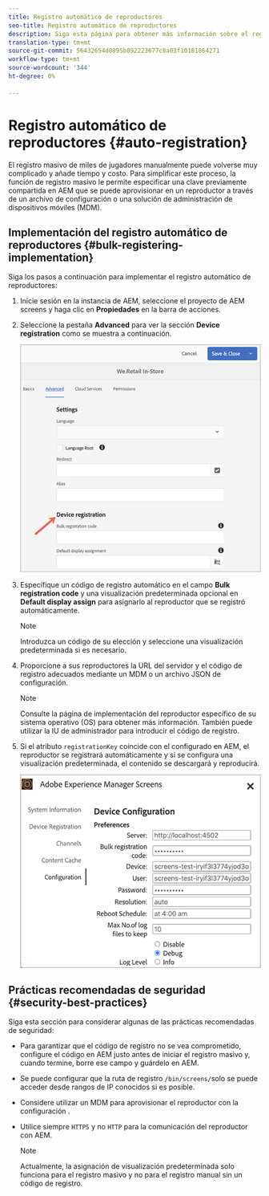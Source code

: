 ```yaml
---
title: Registro automático de reproductores
seo-title: Registro automático de reproductores
description: Siga esta página para obtener más información sobre el registro automático de reproductores con pantallas AMS/On-Prem.
translation-type: tm+mt
source-git-commit: 56432654d0895b892223677c8a03f10181864271
workflow-type: tm+mt
source-wordcount: '344'
ht-degree: 0%

---
```



# Registro automático de reproductores {#auto-registration}

El registro masivo de miles de jugadores manualmente puede volverse muy complicado y añade tiempo y costo. Para simplificar este proceso, la función de registro masivo le permite especificar una clave previamente compartida en AEM que se puede aprovisionar en un reproductor a través de un archivo de configuración o una solución de administración de dispositivos móviles (MDM).

## Implementación del registro automático de reproductores {#bulk-registering-implementation}

Siga los pasos a continuación para implementar el registro automático de reproductores:

1. Inicie sesión en la instancia de AEM, seleccione el proyecto de AEM screens y haga clic en **Propiedades** en la barra de acciones.
1. Seleccione la pestaña **Advanced** para ver la sección **Device registration** como se muestra a continuación.

   ![image](/help/user-guide/assets/auto-registration/auto-register1.png)

1. Especifique un código de registro automático en el campo **Bulk registration code** y una visualización predeterminada opcional en **Default display assign** para asignarlo al reproductor que se registró automáticamente.
   >[!NOTE]
   >Introduzca un código de su elección y seleccione una visualización predeterminada si es necesario.
1. Proporcione a sus reproductores la URL del servidor y el código de registro adecuados mediante un MDM o un archivo JSON de configuración.

   >[!NOTE]
   >Consulte la página de implementación del reproductor específico de su sistema operativo (OS) para obtener más información. También puede utilizar la IU de administrador para introducir el código de registro.

1. Si el atributo `registrationKey` coincide con el configurado en AEM, el reproductor se registrará automáticamente y si se configura una visualización predeterminada, el contenido se descargará y reproducirá.

   ![image](/help/user-guide/assets/auto-registration/auto-register2.png)

## Prácticas recomendadas de seguridad {#security-best-practices}

Siga esta sección para considerar algunas de las prácticas recomendadas de seguridad:

* Para garantizar que el código de registro no se vea comprometido, configure el código en AEM justo antes de iniciar el registro masivo y, cuando termine, borre ese campo y guárdelo en AEM.

* Se puede configurar que la ruta de registro `/bin/screens/`solo se puede acceder desde rangos de IP conocidos si es posible.

* Considere utilizar un MDM para aprovisionar el reproductor con la configuración .

* Utilice siempre `HTTPS` y no `HTTP` para la comunicación del reproductor con AEM.

   >[!NOTE]
   >Actualmente, la asignación de visualización predeterminada solo funciona para el registro masivo y no para el registro manual sin un código de registro.